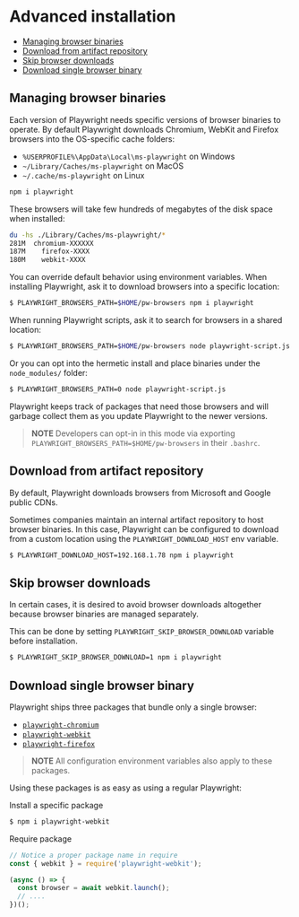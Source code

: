 # Advanced installation

<!-- GEN:toc -->
- [Managing browser binaries](#managing-browser-binaries)
- [Download from artifact repository](#download-from-artifact-repository)
- [Skip browser downloads](#skip-browser-downloads)
- [Download single browser binary](#download-single-browser-binary)
<!-- GEN:stop -->


## Managing browser binaries

Each version of Playwright needs specific versions of browser binaries to operate. By default Playwright downloads Chromium, WebKit and Firefox browsers into the OS-specific cache folders:

- `%USERPROFILE%\AppData\Local\ms-playwright` on Windows
- `~/Library/Caches/ms-playwright` on MacOS
- `~/.cache/ms-playwright` on Linux

```sh
npm i playwright
```

These browsers will take few hundreds of megabytes of the disk space when installed:

```sh
du -hs ./Library/Caches/ms-playwright/*
281M  chromium-XXXXXX
187M	firefox-XXXX
180M	webkit-XXXX
```

You can override default behavior using environment variables. When installing Playwright, ask it to download browsers into a specific location:

```sh
$ PLAYWRIGHT_BROWSERS_PATH=$HOME/pw-browsers npm i playwright
```

When running Playwright scripts, ask it to search for browsers in a shared location:

```sh
$ PLAYWRIGHT_BROWSERS_PATH=$HOME/pw-browsers node playwright-script.js
```

Or you can opt into the hermetic install and place binaries under the `node_modules/` folder:

```sh
$ PLAYWRIGHT_BROWSERS_PATH=0 node playwright-script.js
```

Playwright keeps track of packages that need those browsers and will garbage collect them as you update Playwright to the newer versions.


> **NOTE** Developers can opt-in in this mode via exporting `PLAYWRIGHT_BROWSERS_PATH=$HOME/pw-browsers` in their `.bashrc`.


## Download from artifact repository

By default, Playwright downloads browsers from Microsoft and Google public CDNs.

Sometimes companies maintain an internal artifact repository to host browser
binaries. In this case, Playwright can be configured to download from a custom
location using the `PLAYWRIGHT_DOWNLOAD_HOST` env variable.

```sh
$ PLAYWRIGHT_DOWNLOAD_HOST=192.168.1.78 npm i playwright
```


## Skip browser downloads

In certain cases, it is desired to avoid browser downloads altogether because
browser binaries are managed separately.

This can be done by setting `PLAYWRIGHT_SKIP_BROWSER_DOWNLOAD` variable before installation.

```sh
$ PLAYWRIGHT_SKIP_BROWSER_DOWNLOAD=1 npm i playwright
```


## Download single browser binary

Playwright ships three packages that bundle only a single browser:
- [`playwright-chromium`](https://www.npmjs.com/package/playwright-chromium)
- [`playwright-webkit`](https://www.npmjs.com/package/playwright-webkit)
- [`playwright-firefox`](https://www.npmjs.com/package/playwright-firefox)

> **NOTE** All configuration environment variables also apply to these packages.

Using these packages is as easy as using a regular Playwright:

Install a specific package

```sh
$ npm i playwright-webkit
```

Require package

```js
// Notice a proper package name in require
const { webkit } = require('playwright-webkit');

(async () => {
  const browser = await webkit.launch();
  // ....
})();
```
